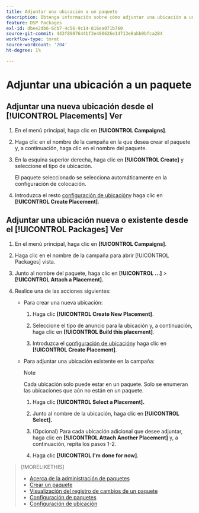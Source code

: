 ```yaml
---
title: Adjuntar una ubicación a un paquete
description: Obtenga información sobre cómo adjuntar una ubicación a un paquete.
feature: DSP Packages
exl-id: dbee2db6-6cb7-4c56-9c14-816ea071b760
source-git-commit: 443f8907644bf3e480626e14713e8abb9bfca284
workflow-type: tm+mt
source-wordcount: '204'
ht-degree: 1%

---
```


# Adjuntar una ubicación a un paquete

## Adjuntar una nueva ubicación desde el [!UICONTROL Placements] Ver

1. En el menú principal, haga clic en **[!UICONTROL Campaigns]**.

1. Haga clic en el nombre de la campaña en la que desea crear el paquete y, a continuación, haga clic en el nombre del paquete.

1. En la esquina superior derecha, haga clic en **[!UICONTROL Create]** y seleccione el tipo de ubicación.

   El paquete seleccionado se selecciona automáticamente en la configuración de colocación.

1. Introduzca el resto [configuración de ubicación](/help/dsp/campaign-management/placements/placement-settings.md)y haga clic en **[!UICONTROL Create Placement]**.

## Adjuntar una ubicación nueva o existente desde el [!UICONTROL Packages] Ver

1. En el menú principal, haga clic en **[!UICONTROL Campaigns]**.

1. Haga clic en el nombre de la campaña para abrir [!UICONTROL Packages] vista.

1. Junto al nombre del paquete, haga clic en  **[!UICONTROL ...]** > **[!UICONTROL Attach a Placement].**

1. Realice una de las acciones siguientes:

   * Para crear una nueva ubicación:

      1. Haga clic **[!UICONTROL Create New Placement]**.

      1. Seleccione el tipo de anuncio para la ubicación y, a continuación, haga clic en **[!UICONTROL Build this placement]**.

      1. Introduzca el [configuración de ubicación](/help/dsp/campaign-management/placements/placement-settings.md)y haga clic en **[!UICONTROL Create Placement]**.
   * Para adjuntar una ubicación existente en la campaña:

      >[!NOTE]
      >
      >Cada ubicación solo puede estar en un paquete. Solo se enumeran las ubicaciones que aún no están en un paquete.

      1. Haga clic **[!UICONTROL Select a Placement].**

      1. Junto al nombre de la ubicación, haga clic en **[!UICONTROL Select].**

      1. (Opcional) Para cada ubicación adicional que desee adjuntar, haga clic en **[!UICONTROL Attach Another Placement]** y, a continuación, repita los pasos 1-2.

      1. Haga clic **[!UICONTROL I'm done for now]**.


>[!MORELIKETHIS]
>
>* [Acerca de la administración de paquetes](package-about.md)
>* [Crear un paquete](package-create.md)
>* [Visualización del registro de cambios de un paquete](package-change-log.md)
>* [Configuración de paquetes](package-settings.md)
>* [Configuración de ubicación](/help/dsp/campaign-management/placements/placement-settings.md)

